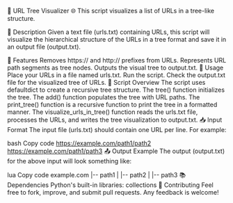 🌳 URL Tree Visualizer 🌐
This script visualizes a list of URLs in a tree-like structure.

📜 Description
Given a text file (urls.txt) containing URLs, this script will visualize the hierarchical structure of the URLs in a tree format and save it in an output file (output.txt).

📌 Features
Removes https:// and http:// prefixes from URLs.
Represents URL path segments as tree nodes.
Outputs the visual tree to output.txt.
🚀 Usage
Place your URLs in a file named urls.txt.
Run the script.
Check the output.txt file for the visualized tree of URLs.
📄 Script Overview
The script uses defaultdict to create a recursive tree structure.
The tree() function initializes the tree.
The add() function populates the tree with URL paths.
The print_tree() function is a recursive function to print the tree in a formatted manner.
The visualize_urls_in_tree() function reads the urls.txt file, processes the URLs, and writes the tree visualization to output.txt.
📥 Input Format
The input file (urls.txt) should contain one URL per line. For example:

bash
Copy code
https://example.com/path1/path2
https://example.com/path1/path3
📤 Output Example
The output (output.txt) for the above input will look something like:

lua
Copy code
example.com
|-- path1
|   |-- path2
|   |-- path3
📚 Dependencies
Python's built-in libraries: collections
🤝 Contributing
Feel free to fork, improve, and submit pull requests. Any feedback is welcome!